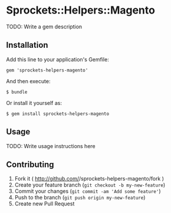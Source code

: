# Sprockets::Helpers::Magento

TODO: Write a gem description

## Installation

Add this line to your application's Gemfile:

    gem 'sprockets-helpers-magento'

And then execute:

    $ bundle

Or install it yourself as:

    $ gem install sprockets-helpers-magento

## Usage

TODO: Write usage instructions here

## Contributing

1. Fork it ( http://github.com/<my-github-username>/sprockets-helpers-magento/fork )
2. Create your feature branch (`git checkout -b my-new-feature`)
3. Commit your changes (`git commit -am 'Add some feature'`)
4. Push to the branch (`git push origin my-new-feature`)
5. Create new Pull Request
